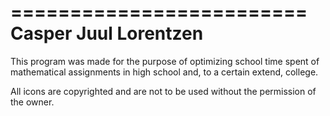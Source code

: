 =========================
Casper Juul Lorentzen
=========================

This program was made for the purpose
of optimizing school time spent of 
mathematical assignments in high school
and, to a certain extend, college.

All icons are copyrighted and are not
to be used without the permission of 
the owner.
